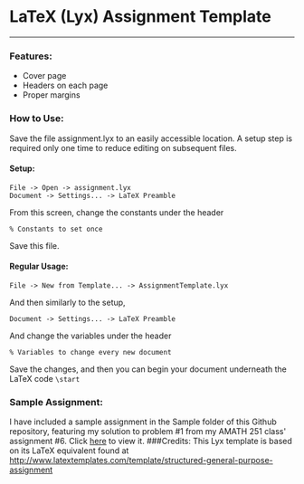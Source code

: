 # LaTeX (Lyx) Assignment Template
* * *
### Features:

* Cover page
* Headers on each page
* Proper margins

### How to Use:
Save the file assignment.lyx to an easily accessible location.
A setup step is required only one time to reduce editing on subsequent files.

#### Setup:
```
File -> Open -> assignment.lyx
Document -> Settings... -> LaTeX Preamble
```
From this screen, change the constants under the header

```
% Constants to set once
```

Save this file.

#### Regular Usage:

```
File -> New from Template... -> AssignmentTemplate.lyx
```
And then similarly to the setup,
```
Document -> Settings... -> LaTeX Preamble
```
And change the variables under the header
```
% Variables to change every new document
```
Save the changes, and then you can begin your document underneath the LaTeX code
`\start`

### Sample Assignment:
I have included a sample assignment in the Sample folder of this Github repository, featuring my solution to problem #1 from my AMATH 251 class' assignment #6. Click [here](https://github.com/jasonchutko/Assignment-Template/blob/master/Sample/sample.pdf) to view it.
###Credits:
This Lyx template is based on its LaTeX equivalent found at
<http://www.latextemplates.com/template/structured-general-purpose-assignment>
